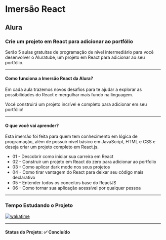 <h1>Imersão React</h1>
<h2>Alura</h2>

<h3>Crie um projeto em React para adicionar ao portfólio</h3>

<p>Serão 5 aulas gratuitas de programação de nível intermediário para você desenvolver o Aluratube, um projeto em React para adicionar ao seu portfólio.</p>

<hr>

<h4>Como funciona a Imersão React da Alura?</h4>

<p>Em cada aula trazemos novos desafios para te ajudar a explorar as possibilidades do React e mergulhar mais fundo na linguagem.</p>

<p>Você construirá um projeto incrível e completo para adicionar em seu portfólio!</p>

<hr>

<h4>O que você vai aprender?</h4>

<p>Esta imersão foi feita para quem tem conhecimento em lógica de programação, além de possuir nível básico em JavaScript, HTML e CSS e deseja criar um projeto completo em React.js.</p>

<ul>
  <li>01 - Descobrir como iniciar sua carreira em React</li>
  <li>02 - Construir um projeto em React do zero para adicionar ao portfolio</li>
  <li>03 - Como aplicar dark mode nos seus projetos</li>
  <li>04 - Como tirar vantagem do React para deixar seu código mais declarativo</li>
  <li>05 - Entender todos os conceitos base do ReactJS</li>
  <li>06 - Como tornar sua aplicação acessível por qualquer pessoa</li>
</ul>

<hr>

<h3>Tempo Estudando o Projeto</h3>

<p>
  <a href="https://wakatime.com/badge/github/EdiJunior88/Imersao_React_Alura">
    <img src="https://wakatime.com/badge/github/EdiJunior88/Imersao_React_Alura.svg" alt="wakatime">
  </a>
</p>

<hr>

<h4><b>Status do Projeto:</b> ✅ Concluído</h4>
